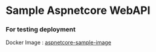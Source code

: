 # Sample Aspnetcore WebAPI

### For testing deployment 

Docker Image : [aspnetcore-sample-image](https://hub.docker.com/repository/docker/phadkesharanmatrixcomsec/aspnetcore-sample/general)